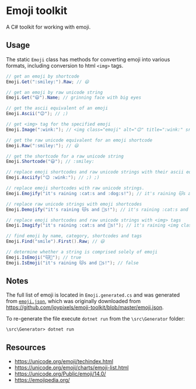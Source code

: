 # Emoji toolkit

A C# toolkit for working with emoji.

## Usage

The static `Emoji` class has methods for converting emoji into various formats, including conversion to html `<img>` tags.

```csharp
// get an emoji by shortcode
Emoji.Get(":smiley:").Raw; // 😃

// get an emoji by raw unicode string
Emoji.Get("😃").Name; // grinning face with big eyes

// get the ascii equivalent of an emoji
Emoji.Ascii("😉"); // ;)

// get <img> tag for the specified emoji
Emoji.Image(":wink:"); // <img class="emoji" alt="😉" title=":wink:" src="/emoji/1f609.png" />

// get the raw unicode equivalent for an emoji shortcode
Emoji.Raw(":smiley:"); // 😃

// get the shortcode for a raw unicode string
Emoji.Shortcode("😃"); // :smiley:

// replace emoji shortcodes and raw unicode strings with their ascii equivalents
Emoji.Asciify("😉 :wink:"); // ;) ;)

// replace emoji shortcodes with raw unicode strings.
Emoji.Emojify("it's raining :cat:s and :dog:s!"); // it's raining 🐱s and 🐶s!

// replace raw unicode strings with emoji shortcodes
Emoji.Demojify("it's raining 🐱s and 🐶s!"); // it's raining :cat:s and :dog:s!

// replace emoji shortcodes and raw unicode strings with <img> tags
Emoji.Imagify("it's raining :cat:s and 🐶s!"); // it's raining <img class="emoji" alt="🐱" title=":cat:" src="/emoji/1f431.png" />s and <img class="emoji" alt="🐶" title=":dog:" src="/emoji/1f436.png" />s! 

// find emoji by name, category, shortcodes and tags
Emoji.Find("smile").First().Raw; // 😃

// determine whether a string is comprised solely of emoji
Emoji.IsEmoji("🐱🐶"); // true
Emoji.IsEmoji("it's raining 🐱s and 🐶s!"); // false
```

## Notes

The full list of emoji is located in `Emoji.generated.cs` and was generated from [`emoji.json`](/emoji.json),
which was originally downloaded from https://github.com/joypixels/emoji-toolkit/blob/master/emoji.json.

To re-generate the file execute `dotnet run` from the  `\src\Generator` folder:

```shell
\src\Generator> dotnet run
```

## Resources

* https://unicode.org/emoji/techindex.html
* https://unicode.org/emoji/charts/emoji-list.html
* https://unicode.org/Public/emoji/14.0/
* https://emojipedia.org/ 
